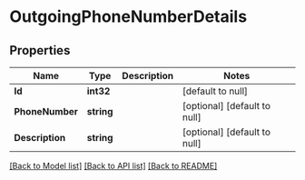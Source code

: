 # OutgoingPhoneNumberDetails

## Properties
Name | Type | Description | Notes
------------ | ------------- | ------------- | -------------
**Id** | **int32** |  | [default to null]
**PhoneNumber** | **string** |  | [optional] [default to null]
**Description** | **string** |  | [optional] [default to null]

[[Back to Model list]](../README.md#documentation-for-models) [[Back to API list]](../README.md#documentation-for-api-endpoints) [[Back to README]](../README.md)


